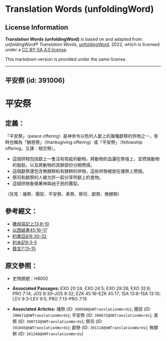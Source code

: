 # Translation Words (unfoldingWord)

## License Information

**Translation Words (unfoldingWord)** is based on and adapted from: _unfoldingWord® Translation Words_, [unfoldingWord](https://unfoldingword.org/utw), 2022, which is licensed under a [CC BY-SA 4.0 license](https://creativecommons.org/licenses/by-sa/4.0/legalcode.en).

This markdown version is provided under the same license.



--------------------------------

## 平安祭 (id: 391006)

平安祭
===

定義：
---

「平安祭」（peace offering）是神命令以色列人獻上的幾種獻祭的供物之一，有時也稱為「酬恩祭」（thanksgiving offering）或「平安祭」（fellowship offering，又譯：相交祭）。

* 這個供物包括獻上一隻沒有瑕疵的動物，將動物的血灑在祭壇上，並燃燒動物的脂肪，以及將動物的其餘部份分開燃燒。
* 這個獻祭還包含無酵餅和有酵餅的供物，這些供物被放在燔祭上燃燒。
* 祭司和獻祭的人被允許一起分享所獻上的食物。
* 這個供物象徵著神與祂子民的團契。

（另見：燔祭、團契、平安祭、素祭、祭司、獻祭、無酵餅）

參考經文：
-----

* [撒母耳記上13:8–10](https://ref.ly/1Sam13:8-1Sam13:10)
* [以西結書45:16–17](https://ref.ly/Ezek45:16-Ezek45:17)
* [約書亞記8:30–32](https://ref.ly/Josh8:30-Josh8:32)
* [利未記9:3–5](https://ref.ly/Lev9:3-Lev9:5)
* [箴言7:13–15](https://ref.ly/Prov7:13-Prov7:15)

原文參照：
-----

* 史特朗號：H8002

* **Associated Passages:** EXO 20:24; EXO 24:5; EXO 29:28; EXO 32:6; PRO 7:14; JOS 8:30–JOS 8:32; EZK 45:16–EZK 45:17; 1SA 13:8–1SA 13:10; LEV 9:3–LEV 9:5; PRO 7:13–PRO 7:15
* **Associated Articles:** 燔祭 (ID: `390500@UWTranslationWords`); 團契 (ID: `390671@UWTranslationWords`); 平安祭 (ID: `390672@UWTranslationWords`); 素祭 (ID: `390733@UWTranslationWords`); 祭司 (ID: `391045@UWTranslationWords`); 獻祭 (ID: `391110@UWTranslationWords`); 無酵餅 (ID: `391248@UWTranslationWords`)

